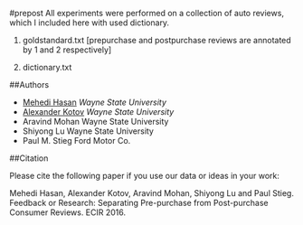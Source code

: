 #prepost
All experiments were performed on a collection of auto reviews, which I included here with used dictionary.

1) goldstandard.txt [prepurchase and postpurchase reviews are annotated by 1 and 2 respectively]

2) dictionary.txt 

##Authors

- [Mehedi Hasan](https://github.com/mehediman) *Wayne State University*
- [Alexander Kotov](http://www.cs.wayne.edu/kotov/) *Wayne State University*
- Aravind Mohan Wayne State University
- Shiyong Lu Wayne State University
- Paul M. Stieg Ford Motor Co.

##Citation

Please cite the following paper if you use our data or ideas in your work:

Mehedi Hasan, Alexander Kotov, Aravind Mohan, Shiyong Lu and Paul Stieg. Feedback or Research: Separating Pre-purchase from Post-purchase Consumer Reviews. ECIR 2016.
